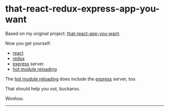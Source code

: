 # that-react-redux-express-app-you-want

Based on my original project: [that-react-app-you-want].

Now you get yourself:
- [react]
- [redux]
- [express] server.
- [hot module reloading]

The [hot module reloading] does include the [express] server, too.

That should help you out, buckaroo.

Woohoo.

---

  [express]: <https://github.com/expressjs/express>
  [hot module reloading]: <https://github.com/gaearon/react-hot-loader>
  [react]: <https://github.com/facebook/react>
  [redux]: <https://github.com/reactjs/redux>
  [that-react-app-you-want]: <https://github.com/jmahc/that-react-app-you-want>
